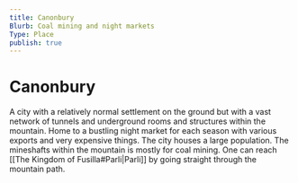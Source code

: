 ```yaml
---
title: Canonbury
Blurb: Coal mining and night markets
Type: Place
publish: true
---
```

# Canonbury

A city with a relatively normal settlement on the ground but with a vast network of tunnels and underground rooms and structures within the mountain. Home to a bustling night market for each season with various exports and very expensive things. The city houses a large population. The mineshafts within the mountain is mostly for coal mining. One can reach [[The Kingdom of Fusilla#Parli|Parli]] by going straight through the mountain path. 